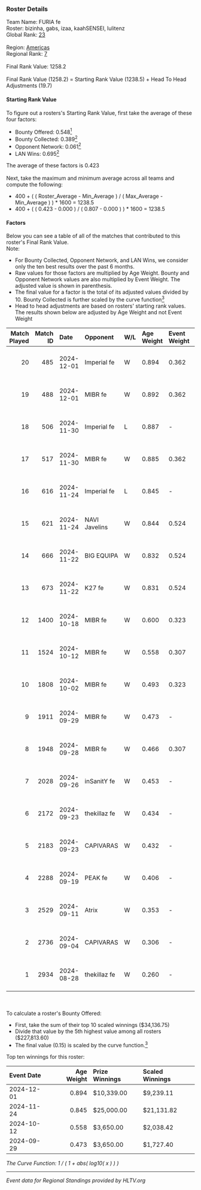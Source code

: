 ### Roster Details<br />
Team Name: FURIA fe<br />
Roster: bizinha, gabs, izaa, kaahSENSEI, lulitenz<br />
Global Rank: [23](../../standings_global_2025_01_16.md)<br />
<br />
Region: [Americas]( ../../standings_americas_2025_01_16.md)<br />
Regional Rank: [7]( ../../standings_americas_2025_01_16.md)<br />
<br />
Final Rank Value:  1258.2<br />
<br />
Final Rank Value (1258.2) = Starting Rank Value (1238.5) + Head To Head Adjustments (19.7)<br />

#### Starting Rank Value<br />
To figure out a rosters's Starting Rank Value, first take the average of these four factors:<br />
- Bounty Offered: 0.548[<sup>1</sup>](#table2)
- Bounty Collected: 0.389[<sup>2</sup>](#table1)
- Opponent Network: 0.061[<sup>2</sup>](#table1)
- LAN Wins: 0.695[<sup>2</sup>](#table1)

The average of these factors is 0.423<br />
<br />
Next, take the maximum and minimum average across all teams and compute the following:<br />
- 400 + ( ( Roster_Average - Min_Average ) / ( Max_Average - Min_Average ) ) * 1600 = 1238.5
- 400 + ( ( 0.423 - 0.000 ) / ( 0.807 - 0.000 ) ) * 1600 = 1238.5


#### Factors<br />
Below you can see a table of all of the matches that contributed to this roster's Final Rank Value.<br />
Note:<br />

- For Bounty Collected, Opponent Network, and LAN Wins, we consider only the ten best results over the past 6 months.
- Raw values for those factors are multiplied by Age Weight. Bounty and Opponent Network values are also multiplied by Event Weight. The adjusted value is shown in parenthesis.
- The final value for a factor is the total of its adjusted values divided by 10. Bounty Collected is further scaled by the curve function[<sup>3</sup>](#curveFunction)
- Head to head adjustments are based on rosters' starting rank values. The results shown below are adjusted by Age Weight and not Event Weight
<span id="table1"></span><br />


| Match Played | Match ID | Date       | Opponent      | W/L | Age Weight | Event Weight | Bounty Collected | Opponent Network | LAN Wins  | H2H Adj. | Roster                                    |
| -: | -: | :- | :- | :- | :- | :- | :- | :- | :- | -: | :- |
|           20 |      485 | 2024-12-01 | Imperial fe   | W   | 0.894      | 0.362        | 0.205 (0.066)    | 0.310 (0.100)    | 1 (0.894) |    14.78 | bizinha, gabs, izaa, kaahSENSEI, lulitenz |
|           19 |      488 | 2024-12-01 | MIBR fe       | W   | 0.892      | 0.362        | 0.038 (0.012)    | 0.181 (0.058)    | 1 (0.892) |     2.99 | bizinha, gabs, izaa, kaahSENSEI, lulitenz |
|           18 |      506 | 2024-11-30 | Imperial fe   | L   | 0.887      | -            | -                | -                | -         |   -13.20 | bizinha, gabs, izaa, kaahSENSEI, lulitenz |
|           17 |      517 | 2024-11-30 | MIBR fe       | W   | 0.885      | 0.362        | 0.038 (0.012)    | 0.181 (0.058)    | 1 (0.885) |     2.74 | bizinha, gabs, izaa, kaahSENSEI, lulitenz |
|           16 |      616 | 2024-11-24 | Imperial fe   | L   | 0.845      | -            | -                | -                | -         |   -13.55 | bizinha, gabs, izaa, kaahSENSEI, lulitenz |
|           15 |      621 | 2024-11-24 | NAVI Javelins | W   | 0.844      | 0.524        | 0.293 (0.129)    | 0.382 (0.169)    | 1 (0.844) |    12.22 | bizinha, gabs, izaa, kaahSENSEI, lulitenz |
|           14 |      666 | 2024-11-22 | BIG EQUIPA    | W   | 0.832      | 0.524        | 0.048 (0.021)    | 0.130 (0.057)    | 1 (0.832) |     2.71 | bizinha, gabs, izaa, kaahSENSEI, lulitenz |
|           13 |      673 | 2024-11-22 | K27 fe        | W   | 0.831      | 0.524        | 0.016 (0.007)    | 0.124 (0.054)    | 1 (0.831) |     1.73 | bizinha, gabs, izaa, kaahSENSEI, lulitenz |
|           12 |     1400 | 2024-10-18 | MIBR fe       | W   | 0.600      | 0.323        | 0.038 (0.007)    | 0.181 (0.035)    | 0 (0.000) |     1.91 | bizinha, gabs, izaa, kaahSENSEI, lulitenz |
|           11 |     1524 | 2024-10-12 | MIBR fe       | W   | 0.558      | 0.307        | 0.038 (0.007)    | 0.181 (0.031)    | 1 (0.558) |     1.81 | bizinha, gabs, izaa, kaahSENSEI, lulitenz |
|           10 |     1808 | 2024-10-02 | MIBR fe       | W   | 0.493      | 0.323        | 0.012 (0.002)    | 0.115 (0.018)    | 0 (0.000) |     0.73 | bizinha, gabs, izaa, kaahSENSEI, lulitenz |
|            9 |     1911 | 2024-09-29 | MIBR fe       | W   | 0.473      | -            | -                | -                | 0 (0.000) |     0.70 | bizinha, gabs, izaa, kaahSENSEI, lulitenz |
|            8 |     1948 | 2024-09-28 | MIBR fe       | W   | 0.466      | 0.307        | 0.038 (0.005)    | 0.181 (0.026)    | -         |     1.52 | bizinha, gabs, izaa, kaahSENSEI, lulitenz |
|            7 |     2028 | 2024-09-26 | inSanitY fe   | W   | 0.453      | -            | -                | -                | -         |     0.53 | bizinha, gabs, izaa, kaahSENSEI, lulitenz |
|            6 |     2172 | 2024-09-23 | thekillaz fe  | W   | 0.434      | -            | -                | -                | -         |     0.49 | bizinha, gabs, izaa, kaahSENSEI, lulitenz |
|            5 |     2183 | 2024-09-23 | CAPIVARAS     | W   | 0.432      | -            | -                | -                | -         |     0.25 | bizinha, gabs, izaa, kaahSENSEI, lulitenz |
|            4 |     2288 | 2024-09-19 | PEAK fe       | W   | 0.406      | -            | -                | -                | -         |     0.39 | bizinha, gabs, izaa, kaahSENSEI, lulitenz |
|            3 |     2529 | 2024-09-11 | Atrix         | W   | 0.353      | -            | -                | -                | -         |     0.45 | bizinha, gabs, izaa, kaahSENSEI, lulitenz |
|            2 |     2736 | 2024-09-04 | CAPIVARAS     | W   | 0.306      | -            | -                | -                | -         |     0.18 | bizinha, gabs, izaa, kaahSENSEI, lulitenz |
|            1 |     2934 | 2024-08-28 | thekillaz fe  | W   | 0.260      | -            | -                | -                | -         |     0.29 | bizinha, gabs, izaa, kaahSENSEI, lulitenz |

<br />
<span id="table2"></span><br />
To calculate a roster's Bounty Offered:<br />

- First, take the sum of their top 10 scaled winnings ($34,136.75)
- Divide that value by the 5th highest value among all rosters ($227,813.60)
- The final value (0.15) is scaled by the curve function.[<sup>3</sup>](#curveFunction)

Top ten winnings for this roster:<br />

| Event Date | Age Weight | Prize Winnings | Scaled Winnings |
| :- | -: | :- | :- |
| 2024-12-01 |      0.894 | $10,339.00     | $9,239.11       |
| 2024-11-24 |      0.845 | $25,000.00     | $21,131.82      |
| 2024-10-12 |      0.558 | $3,650.00      | $2,038.42       |
| 2024-09-29 |      0.473 | $3,650.00      | $1,727.40       |


<span id="curveFunction"></span>_The Curve Function: 1 / ( 1 + abs( log10( x ) ) )_<br />

---
_Event data for Regional Standings provided by HLTV.org_<br />
